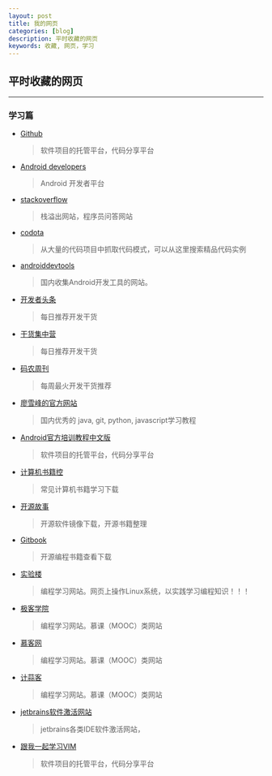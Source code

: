 ```yaml
---
layout: post
title: 我的网页
categories: [blog]
description: 平时收藏的网页
keywords: 收藏, 网页，学习
---
```


## 平时收藏的网页
---
### 学习篇
* [Github](https://github.com/)  
  > 软件项目的托管平台，代码分享平台

* [Android developers](https://developer.android.google.cn/index.html)  
  > Android 开发者平台

* [stackoverflow](http://stackoverflow.com/)  
  > 栈溢出网站，程序员问答网站

* [codota](https://www.codota.com/)  
  > 从大量的代码项目中抓取代码模式，可以从这里搜索精品代码实例

* [androiddevtools](http://www.androiddevtools.cn/)  
  > 国内收集Android开发工具的网站。

* [开发者头条](https://toutiao.io/)  
  > 每日推荐开发干货  

* [干货集中营](http://gank.io/)  
  > 每日推荐开发干货

* [码农周刊](http://weekly.manong.io/)  
  > 每周最火开发干货推荐

* [廖雪峰的官方网站](http://www.liaoxuefeng.com/)  
  > 国内优秀的 java, git, python, javascript学习教程

* [Android官方培训教程中文版](http://hukai.me/android-training-course-in-chinese/)  
  > 软件项目的托管平台，代码分享平台

* [计算机书籍控](http://bestcbooks.com/)  
  > 常见计算机书籍学习下载

* [开源故事](https://linuxstory.org/)  
  > 开源软件镜像下载，开源书籍整理

* [Gitbook](https://www.gitbook.com/explore?lang=zh)  
  > 开源编程书籍查看下载

* [实验楼](https://www.shiyanlou.com/courses/)  
  > 编程学习网站。网页上操作Linux系统，以实践学习编程知识！！！

* [极客学院](http://www.jikexueyuan.com//)  
  > 编程学习网站。慕课（MOOC）类网站

* [慕客网](http://www.imooc.com/)  
  > 编程学习网站。慕课（MOOC）类网站

* [计蒜客](https://www.jisuanke.com/)  
  > 编程学习网站。慕课（MOOC）类网站

* [jetbrains软件激活网站](http://idea.lanyus.com/)  
  > jetbrains各类IDE软件激活网站，

* [跟我一起学习VIM](http://ju.outofmemory.cn/entry/79671)  
  > 软件项目的托管平台，代码分享平台
